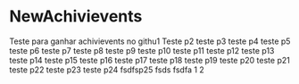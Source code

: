 # NewAchivievents
Teste para ganhar achivievents no githu1
Teste p2
teste p3
teste p4
teste p5
teste p6
teste p7
teste p8
teste p9
teste p10
teste p11
teste p12
teste p13
teste p14
teste p15
teste p16
teste p17
teste p18
teste p19
teste p20
teste p21
teste p22
teste p23
teste p24
fsdfsp25
fsds
fsdfa
1
2

